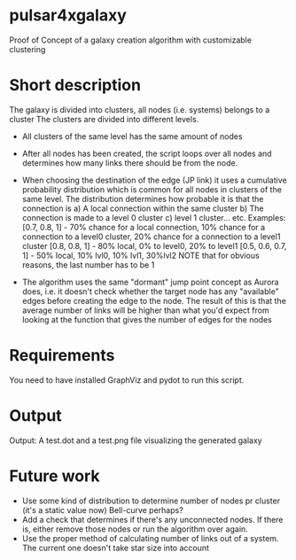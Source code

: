 # pulsar4xgalaxy

Proof of Concept of a galaxy creation algorithm with customizable clustering

# Short description
The galaxy is divided into clusters, all nodes (i.e. systems) belongs to a cluster
The clusters are divided into different levels.
- All clusters of the same level has the same amount of nodes
- After all nodes has been created, the script loops over all nodes and determines how many links there should be from the node.
- When choosing the destination of the edge (JP link) it uses a cumulative probability distribution which is common for all nodes in clusters of the same level.
  The distribution determines how probable it is that the connection is
       a) A local connection within the same cluster
       b) The connection is made to a level 0 cluster
       c) level 1 cluster... etc.
  Examples:
         [0.7, 0.8, 1] - 70% chance for a local connection, 10% chance for a connection to a level0 cluster, 20% chance for a connection to a level1 cluster
         [0.8, 0.8, 1] - 80% local, 0% to level0, 20% to level1
         [0.5, 0.6, 0.7, 1] - 50% local, 10% lvl0, 10% lvl1, 30%lvl2
NOTE that for obvious reasons, the last number has to be 1

- The algorithm uses the same "dormant" jump point concept as Aurora does, i.e. it doesn't check whether the target node has any "available" edges before creating the edge to the node.
  The result of this is that the average number of links will be higher than what you'd expect from looking at the function that gives the number of edges for the nodes

# Requirements
You need to have installed GraphViz and pydot to run this script.

# Output

Output: A test.dot and a test.png file visualizing the generated galaxy

# Future work

- Use some kind of distribution to determine number of nodes pr cluster (it's a static value now) Bell-curve perhaps?
- Add a check that determines if there's any unconnected nodes. If there is, either remove those nodes or run the algorithm over again.
- Use the proper method of calculating number of links out of a system. The current one doesn't take star size into account
